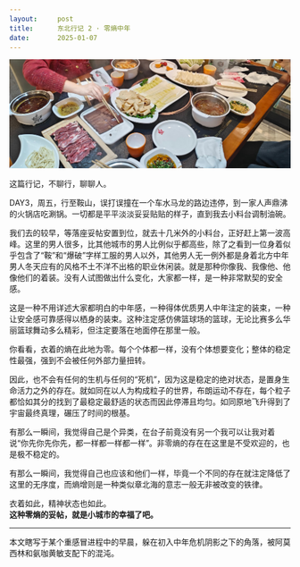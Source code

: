 ```yaml
---
layout:     post
title:      东北行记 2 · 零熵中年
date:       2025-01-07
---
```

![鞍山火锅](/images/202501/midagehotpot.jpg)


这篇行记，不聊行，聊聊人。

DAY3，周五，行至鞍山，误打误撞在一个车水马龙的路边违停，到一家人声鼎沸的火锅店吃涮锅。一切都是平平淡淡妥妥贴贴的样子，直到我去小料台调制油碗。

我们去的较早，等落座妥帖安置到位，就去十几米外的小料台，正好赶上第一波高峰。这里的男人很多，比其他城市的男人比例似乎都高些，除了之看到一位身着似乎包含了“鞍”和“爆破”字样工服的男人以外，其他男人无一例外都是身着北方中年男人冬天应有的风格不土不洋不出格的职业休闲装。就是那种你像我、我像他、他像他们的着装。没有人试图做出什么变化，大家都一样，是一种非常默契的安全感。

这是一种不用详述大家都明白的中年感，一种得体优质男人中年注定的装束，一种让安全感可靠感得以栖身的装束。这种注定感仿佛篮球场的篮球，无论比赛多么华丽篮球舞动多么精彩，但注定要落在地面停在那里一般。


你看看，衣着的熵在此地为零。每个个体都一样，没有个体想要变化；整体的稳定性最强，强到不会被任何外部力量扭转。

因此，也不会有任何的生机与任何的“死机”，因为这是稳定的绝对状态，是置身生命活力之外的存在。就如同在以人为构成粒子的世界，布朗运动不存在，每个粒子都恰如其分的找到了最稳定最舒适的状态而因此停滞且均匀。如同原地飞升得到了宇宙最终真理，碾压了时间的根基。

有那么一瞬间，我觉得自己是个异类，在台子前竟没有另一个我可以让我对着说“你先你先你先，都一样都一样都一样”。非零熵的存在在这里是不受欢迎的，也是极不稳定的。

有那么一瞬间，我觉得自己也应该和他们一样，毕竟一个不同的存在就注定降低了这里的无序度，而熵增则是一种类似章北海的意志一般无非被改变的铁律。


衣着如此，精神状态也如此。  
**这种零熵的妥帖，就是小城市的幸福了吧。**

---
本文瞎写于某个重感冒进程中的早晨，躲在初入中年危机阴影之下的角落，被阿莫西林和氨咖黄敏支配下的混沌。

